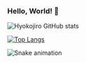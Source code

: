 ### Hello, World! 🤙
![Hyokojiro GitHub stats](https://github-readme-stats.vercel.app/api?username=JonathanSaan&show_icons=true&theme=radical)

[![Top Langs](https://github-readme-stats.vercel.app/api/top-langs/?username=JonathanSaan&layout=compact)](https://github.com/JonathanSaan/JonathanSaan)

![Snake animation](https://github.com/JonathanSaan/JonathanSaan/blob/output/github-contribution-grid-snake.svg)

